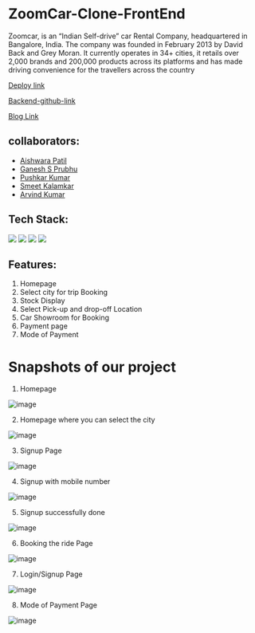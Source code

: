 # ZoomCar-Clone-FrontEnd

Zoomcar, is an “Indian Self-drive” car Rental Company, headquartered in Bangalore, India. The company was founded in February 2013 by David Back and Grey Moran. It currently operates in 34+ cities, it retails over 2,000 brands and 200,000 products across its platforms and has made driving convenience for the travellers across the country

[Deploy link](https://magnificent-axolotl-3ff102.netlify.app/)

[Backend-github-link]()

[Blog Link](https://medium.com/@iaishwaryapatil01/zoomcar-website-cloning-ae75770434a3)

## collaborators:
- [Aishwara Patil](https://github.com/Aishwaryapatil1)
- [Ganesh S Prubhu](https://github.com/Ganesh-S-Prabhu)
- [Pushkar Kumar](https://github.com/Singh970271)
- [Smeet Kalamkar](https://github.com/smeetkalamkar)
- [Arvind Kumar](https://github.com/Arvind693)


## Tech Stack:

<p>
   <img src="https://img.icons8.com/color/64/000000/javascript.png"/>
   <img src="https://img.icons8.com/color/64/000000/html-5.png"/>
   <img src="https://img.icons8.com/color/64/000000/css3.png" />
   <img src="https://img.icons8.com/color/64/000000/json.png"/>
</p>

## Features:
1. Homepage
2. Select city for trip Booking
3. Stock Display
4. Select Pick-up and drop-off Location
5. Car Showroom for Booking
6. Payment page
7. Mode of Payment

<h1>Snapshots of our project</h1>

1. Homepage

![image](https://user-images.githubusercontent.com/93313435/165329415-4d391d76-9567-4114-b5bd-0979e08f16fa.png)

2. Homepage where you can select the city

![image](https://user-images.githubusercontent.com/93313435/165329545-f364b501-e926-4bc3-80eb-d19ca88888c2.png)

3. Signup Page

![image](https://user-images.githubusercontent.com/93313435/165329652-bdefb8e3-9d9b-4902-8631-fd81e7c0ba76.png)

4. Signup with mobile number

![image](https://user-images.githubusercontent.com/93313435/165329761-e1f988e6-92d8-479c-b204-292f26c6080f.png)

5. Signup successfully done

![image](https://user-images.githubusercontent.com/93313435/165329856-db600ec2-4ebf-4925-b42d-2ab502fc0982.png)

6. Booking the ride Page

![image](https://user-images.githubusercontent.com/93313435/165329982-7b1e09c6-92cf-447e-93b1-69244331a9a9.png)

7. Login/Signup Page

![image](https://user-images.githubusercontent.com/93313435/165330085-252ce509-78d3-442d-9544-0ebe62062201.png)

8. Mode of Payment Page

![image](https://user-images.githubusercontent.com/93313435/165330190-947ef111-a967-41a6-874f-c74fd5e069aa.png)





